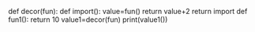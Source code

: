 def decor(fun):
def import():
value=fun()
return value+2
return import 
def fun1():
return 10
value1=decor(fun)
print(value1())
